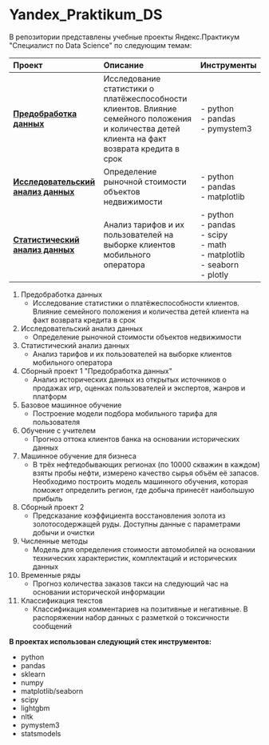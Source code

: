 # Yandex_Praktikum_DS

В репозитории представлены учебные проекты Яндекс.Практикум "Специалист по Data Science" по следующим темам:

| **Проект** | **Описание** | **Инструменты** |  
|:-------------------|:--------------------------------|:-------------------|  
| [**Предобработка данных**](https://github.com/andreyi91/Yandex_Praktikum_DS/tree/master/01.%20%D0%9F%D1%80%D0%B5%D0%B4%D0%BE%D0%B1%D1%80%D0%B0%D0%B1%D0%BE%D1%82%D0%BA%D0%B0%20%D0%B4%D0%B0%D0%BD%D0%BD%D1%8B%D1%85) | Исследование статистики о платёжеспособности клиентов. Влияние семейного положения и количества детей клиента на факт возврата кредита в срок | - python<br>- pandas<br>- pymystem3 |
| [**Исследовательский анализ данных**](https://github.com/andreyi91/Yandex_Praktikum_DS/tree/master/02.%20%D0%98%D1%81%D1%81%D0%BB%D0%B5%D0%B4%D0%BE%D0%B2%D0%B0%D1%82%D0%B5%D0%BB%D1%8C%D1%81%D0%BA%D0%B8%D0%B9%20%D0%B0%D0%BD%D0%B0%D0%BB%D0%B8%D0%B7%20%D0%B4%D0%B0%D0%BD%D0%BD%D1%8B%D1%85) | Определение рыночной стоимости объектов недвижимости | - python<br>- pandas<br>- matplotlib |  
| [**Статистический анализ данных**](https://github.com/andreyi91/Yandex_Praktikum_DS/tree/master/03.%20%D0%A1%D1%82%D0%B0%D1%82%D0%B8%D1%81%D1%82%D0%B8%D1%87%D0%B5%D1%81%D0%BA%D0%B8%D0%B9%20%D0%B0%D0%BD%D0%B0%D0%BB%D0%B8%D0%B7%20%D0%B4%D0%B0%D0%BD%D0%BD%D1%8B%D1%85) | Анализ тарифов и их пользователей на выборке клиентов мобильного оператора | - python<br>- pandas<br>- scipy<br>- math<br>- matplotlib<br>- seaborn<br>- plotly |  



1. Предобработка данных
   - Исследование статистики о платёжеспособности клиентов. Влияние семейного положения и количества детей клиента на факт возврата кредита в срок  
2. Исследовательский анализ данных
   - Определение рыночной стоимости объектов недвижимости
3. Статистический анализ данных
   - Анализ тарифов и их пользователей на выборке клиентов мобильного оператора
4. Сборный проект 1 "Предобработка данных"
   - Анализ исторических данных из открытых источников о продажах игр, оценках пользователей и экспертов, жанров и платформ
5. Базовое машинное обучение
   - Построение модели подбора мобильного тарифа для пользователя  
6. Обучение с учителем
   - Прогноз оттока клиентов банка на основании исторических данных
7. Машинное обучение для бизнеса
   - В трёх нефтедобывающих регионах (по 10000 скважин в каждом) взяты пробы нефти, измерено качество сырья объём её запасов. Необходимо построить модель машинного обучения, которая поможет определить регион, где добыча принесёт наибольшую прибыль  
8. Сборный проект 2
   - Предсказание коэффициента восстановления золота из золотосодержащей руды. Доступны данные с параметрами добычи и очистки  
9. Численные методы
    - Модель для определения стоимости автомобилей на основании технических характеристик, комплектаций и исторических данных
10. Временные ряды
    - Прогноз количества заказов такси на следующий час на основании исторической информации
11. Классификация текстов
    - Классификация комментариев на позитивные и негативные. В распоряжении набор данных с разметкой о токсичности сообщений

**В проектах использован следующий стек инструментов:**

- python
- pandas
- sklearn
- numpy
- matplotlib/seaborn
- scipy
- lightgbm
- nltk
- pymystem3
- statsmodels
